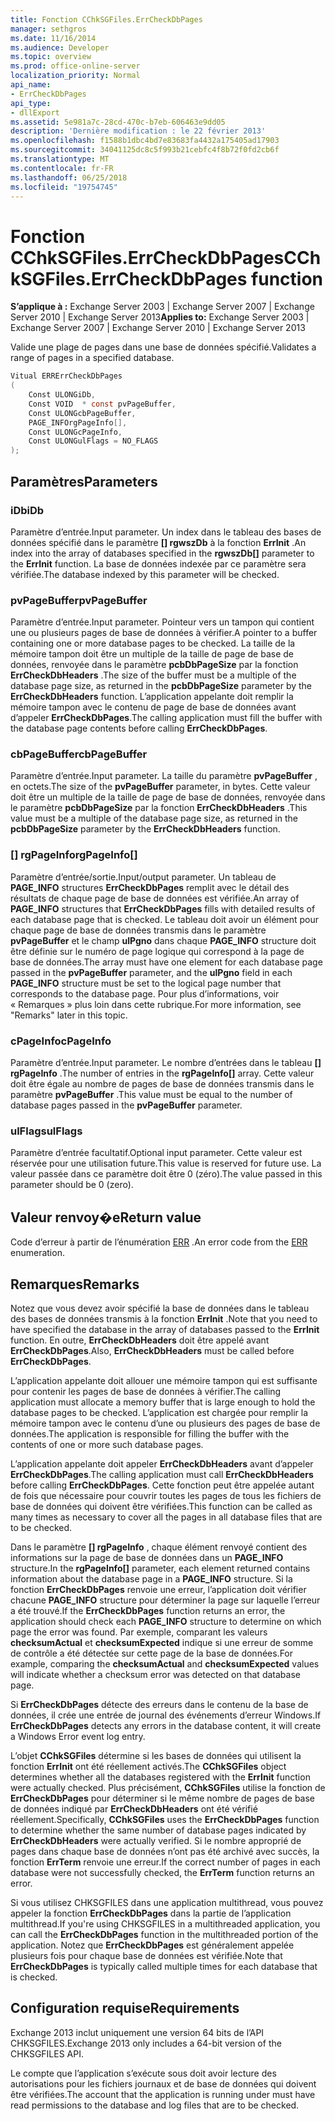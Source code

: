 ```yaml
---
title: Fonction CChkSGFiles.ErrCheckDbPages
manager: sethgros
ms.date: 11/16/2014
ms.audience: Developer
ms.topic: overview
ms.prod: office-online-server
localization_priority: Normal
api_name:
- ErrCheckDbPages
api_type:
- dllExport
ms.assetid: 5e981a7c-28cd-470c-b7eb-606463e9dd05
description: 'Dernière modification : le 22 février 2013'
ms.openlocfilehash: f1588b1dbc4bd7e83683fa4432a175405ad17903
ms.sourcegitcommit: 34041125dc8c5f993b21cebfc4f8b72f0fd2cb6f
ms.translationtype: MT
ms.contentlocale: fr-FR
ms.lasthandoff: 06/25/2018
ms.locfileid: "19754745"
---
```

# <a name="cchksgfileserrcheckdbpages-function"></a><span data-ttu-id="5266c-103">Fonction CChkSGFiles.ErrCheckDbPages</span><span class="sxs-lookup"><span data-stu-id="5266c-103">CChkSGFiles.ErrCheckDbPages function</span></span>

<span data-ttu-id="5266c-104">**S’applique à :** Exchange Server 2003 | Exchange Server 2007 | Exchange Server 2010 | Exchange Server 2013</span><span class="sxs-lookup"><span data-stu-id="5266c-104">**Applies to:** Exchange Server 2003 | Exchange Server 2007 | Exchange Server 2010 | Exchange Server 2013</span></span>
  
<span data-ttu-id="5266c-105">Valide une plage de pages dans une base de données spécifié.</span><span class="sxs-lookup"><span data-stu-id="5266c-105">Validates a range of pages in a specified database.</span></span> 
  
```cs
Vitual ERRErrCheckDbPages  
(
    Const ULONGiDb,
    Const VOID  * const pvPageBuffer,
    Const ULONGcbPageBuffer,
    PAGE_INFOrgPageInfo[],
    Const ULONGcPageInfo,
    Const ULONGulFlags = NO_FLAGS
);

```

## <a name="parameters"></a><span data-ttu-id="5266c-106">Paramètres</span><span class="sxs-lookup"><span data-stu-id="5266c-106">Parameters</span></span>

### <a name="idb"></a><span data-ttu-id="5266c-107">iDb</span><span class="sxs-lookup"><span data-stu-id="5266c-107">iDb</span></span>
  
<span data-ttu-id="5266c-108">Paramètre d’entrée.</span><span class="sxs-lookup"><span data-stu-id="5266c-108">Input parameter.</span></span> <span data-ttu-id="5266c-109">Un index dans le tableau des bases de données spécifié dans le paramètre **[] rgwszDb** à la fonction **ErrInit** .</span><span class="sxs-lookup"><span data-stu-id="5266c-109">An index into the array of databases specified in the **rgwszDb[]** parameter to the **ErrInit** function.</span></span> <span data-ttu-id="5266c-110">La base de données indexée par ce paramètre sera vérifiée.</span><span class="sxs-lookup"><span data-stu-id="5266c-110">The database indexed by this parameter will be checked.</span></span> 
    
### <a name="pvpagebuffer"></a><span data-ttu-id="5266c-111">pvPageBuffer</span><span class="sxs-lookup"><span data-stu-id="5266c-111">pvPageBuffer</span></span> 
  
<span data-ttu-id="5266c-112">Paramètre d’entrée.</span><span class="sxs-lookup"><span data-stu-id="5266c-112">Input parameter.</span></span> <span data-ttu-id="5266c-113">Pointeur vers un tampon qui contient une ou plusieurs pages de base de données à vérifier.</span><span class="sxs-lookup"><span data-stu-id="5266c-113">A pointer to a buffer containing one or more database pages to be checked.</span></span> <span data-ttu-id="5266c-114">La taille de la mémoire tampon doit être un multiple de la taille de page de base de données, renvoyée dans le paramètre **pcbDbPageSize** par la fonction **ErrCheckDbHeaders** .</span><span class="sxs-lookup"><span data-stu-id="5266c-114">The size of the buffer must be a multiple of the database page size, as returned in the **pcbDbPageSize** parameter by the **ErrCheckDbHeaders** function.</span></span> <span data-ttu-id="5266c-115">L’application appelante doit remplir la mémoire tampon avec le contenu de page de base de données avant d’appeler **ErrCheckDbPages**.</span><span class="sxs-lookup"><span data-stu-id="5266c-115">The calling application must fill the buffer with the database page contents before calling **ErrCheckDbPages**.</span></span>
    
### <a name="cbpagebuffer"></a><span data-ttu-id="5266c-116">cbPageBuffer</span><span class="sxs-lookup"><span data-stu-id="5266c-116">cbPageBuffer</span></span>
  
<span data-ttu-id="5266c-117">Paramètre d’entrée.</span><span class="sxs-lookup"><span data-stu-id="5266c-117">Input parameter.</span></span> <span data-ttu-id="5266c-118">La taille du paramètre **pvPageBuffer** , en octets.</span><span class="sxs-lookup"><span data-stu-id="5266c-118">The size of the **pvPageBuffer** parameter, in bytes.</span></span> <span data-ttu-id="5266c-119">Cette valeur doit être un multiple de la taille de page de base de données, renvoyée dans le paramètre **pcbDbPageSize** par la fonction **ErrCheckDbHeaders** .</span><span class="sxs-lookup"><span data-stu-id="5266c-119">This value must be a multiple of the database page size, as returned in the **pcbDbPageSize** parameter by the **ErrCheckDbHeaders** function.</span></span> 
    
### <a name="rgpageinfo"></a><span data-ttu-id="5266c-120">[] rgPageInfo</span><span class="sxs-lookup"><span data-stu-id="5266c-120">rgPageInfo[]</span></span> 
  
<span data-ttu-id="5266c-121">Paramètre d’entrée/sortie.</span><span class="sxs-lookup"><span data-stu-id="5266c-121">Input/output parameter.</span></span> <span data-ttu-id="5266c-122">Un tableau de **PAGE\_INFO** structures **ErrCheckDbPages** remplit avec le détail des résultats de chaque page de base de données est vérifiée.</span><span class="sxs-lookup"><span data-stu-id="5266c-122">An array of **PAGE\_INFO** structures that **ErrCheckDbPages** fills with detailed results of each database page that is checked.</span></span> <span data-ttu-id="5266c-123">Le tableau doit avoir un élément pour chaque page de base de données transmis dans le paramètre **pvPageBuffer** et le champ **ulPgno** dans chaque **PAGE\_INFO** structure doit être définie sur le numéro de page logique qui correspond à la page de base de données.</span><span class="sxs-lookup"><span data-stu-id="5266c-123">The array must have one element for each database page passed in the **pvPageBuffer** parameter, and the **ulPgno** field in each **PAGE\_INFO** structure must be set to the logical page number that corresponds to the database page.</span></span> <span data-ttu-id="5266c-124">Pour plus d’informations, voir « Remarques » plus loin dans cette rubrique.</span><span class="sxs-lookup"><span data-stu-id="5266c-124">For more information, see "Remarks" later in this topic.</span></span> 
    
### <a name="cpageinfo"></a><span data-ttu-id="5266c-125">cPageInfo</span><span class="sxs-lookup"><span data-stu-id="5266c-125">cPageInfo</span></span>
  
<span data-ttu-id="5266c-126">Paramètre d’entrée.</span><span class="sxs-lookup"><span data-stu-id="5266c-126">Input parameter.</span></span> <span data-ttu-id="5266c-127">Le nombre d’entrées dans le tableau **[] rgPageInfo** .</span><span class="sxs-lookup"><span data-stu-id="5266c-127">The number of entries in the **rgPageInfo[]** array.</span></span> <span data-ttu-id="5266c-128">Cette valeur doit être égale au nombre de pages de base de données transmis dans le paramètre **pvPageBuffer** .</span><span class="sxs-lookup"><span data-stu-id="5266c-128">This value must be equal to the number of database pages passed in the **pvPageBuffer** parameter.</span></span> 
    
### <a name="ulflags"></a><span data-ttu-id="5266c-129">ulFlags</span><span class="sxs-lookup"><span data-stu-id="5266c-129">ulFlags</span></span> 
  
<span data-ttu-id="5266c-130">Paramètre d’entrée facultatif.</span><span class="sxs-lookup"><span data-stu-id="5266c-130">Optional input parameter.</span></span> <span data-ttu-id="5266c-131">Cette valeur est réservée pour une utilisation future.</span><span class="sxs-lookup"><span data-stu-id="5266c-131">This value is reserved for future use.</span></span> <span data-ttu-id="5266c-132">La valeur passée dans ce paramètre doit être 0 (zéro).</span><span class="sxs-lookup"><span data-stu-id="5266c-132">The value passed in this parameter should be 0 (zero).</span></span>
    
## <a name="return-value"></a><span data-ttu-id="5266c-133">Valeur renvoy�e</span><span class="sxs-lookup"><span data-stu-id="5266c-133">Return value</span></span>

<span data-ttu-id="5266c-134">Code d’erreur à partir de l’énumération [ERR](cchksgfiles-err-enumeration.md) .</span><span class="sxs-lookup"><span data-stu-id="5266c-134">An error code from the [ERR](cchksgfiles-err-enumeration.md) enumeration.</span></span> 
  
## <a name="remarks"></a><span data-ttu-id="5266c-135">Remarques</span><span class="sxs-lookup"><span data-stu-id="5266c-135">Remarks</span></span>

<span data-ttu-id="5266c-136">Notez que vous devez avoir spécifié la base de données dans le tableau des bases de données transmis à la fonction **ErrInit** .</span><span class="sxs-lookup"><span data-stu-id="5266c-136">Note that you need to have specified the database in the array of databases passed to the **ErrInit** function.</span></span> <span data-ttu-id="5266c-137">En outre, **ErrCheckDbHeaders** doit être appelé avant **ErrCheckDbPages**.</span><span class="sxs-lookup"><span data-stu-id="5266c-137">Also, **ErrCheckDbHeaders** must be called before **ErrCheckDbPages**.</span></span>
  
<span data-ttu-id="5266c-138">L’application appelante doit allouer une mémoire tampon qui est suffisante pour contenir les pages de base de données à vérifier.</span><span class="sxs-lookup"><span data-stu-id="5266c-138">The calling application must allocate a memory buffer that is large enough to hold the database pages to be checked.</span></span> <span data-ttu-id="5266c-139">L’application est chargée pour remplir la mémoire tampon avec le contenu d’une ou plusieurs des pages de base de données.</span><span class="sxs-lookup"><span data-stu-id="5266c-139">The application is responsible for filling the buffer with the contents of one or more such database pages.</span></span> 
  
<span data-ttu-id="5266c-140">L’application appelante doit appeler **ErrCheckDbHeaders** avant d’appeler **ErrCheckDbPages**.</span><span class="sxs-lookup"><span data-stu-id="5266c-140">The calling application must call **ErrCheckDbHeaders** before calling **ErrCheckDbPages**.</span></span> <span data-ttu-id="5266c-141">Cette fonction peut être appelée autant de fois que nécessaire pour couvrir toutes les pages de tous les fichiers de base de données qui doivent être vérifiées.</span><span class="sxs-lookup"><span data-stu-id="5266c-141">This function can be called as many times as necessary to cover all the pages in all database files that are to be checked.</span></span>
  
<span data-ttu-id="5266c-142">Dans le paramètre **[] rgPageInfo** , chaque élément renvoyé contient des informations sur la page de base de données dans un **PAGE\_INFO** structure.</span><span class="sxs-lookup"><span data-stu-id="5266c-142">In the **rgPageInfo[]** parameter, each element returned contains information about the database page in a **PAGE\_INFO** structure.</span></span> <span data-ttu-id="5266c-143">Si la fonction **ErrCheckDbPages** renvoie une erreur, l’application doit vérifier chacune **PAGE\_INFO** structure pour déterminer la page sur laquelle l’erreur a été trouvé.</span><span class="sxs-lookup"><span data-stu-id="5266c-143">If the **ErrCheckDbPages** function returns an error, the application should check each **PAGE\_INFO** structure to determine on which page the error was found.</span></span> <span data-ttu-id="5266c-144">Par exemple, comparant les valeurs **checksumActual** et **checksumExpected** indique si une erreur de somme de contrôle a été détectée sur cette page de la base de données.</span><span class="sxs-lookup"><span data-stu-id="5266c-144">For example, comparing the **checksumActual** and **checksumExpected** values will indicate whether a checksum error was detected on that database page.</span></span> 
  
<span data-ttu-id="5266c-145">Si **ErrCheckDbPages** détecte des erreurs dans le contenu de la base de données, il crée une entrée de journal des événements d’erreur Windows.</span><span class="sxs-lookup"><span data-stu-id="5266c-145">If **ErrCheckDbPages** detects any errors in the database content, it will create a Windows Error event log entry.</span></span> 
  
<span data-ttu-id="5266c-146">L’objet **CChkSGFiles** détermine si les bases de données qui utilisent la fonction **ErrInit** ont été réellement activés.</span><span class="sxs-lookup"><span data-stu-id="5266c-146">The **CChkSGFiles** object determines whether all the databases registered with the **ErrInit** function were actually checked.</span></span> <span data-ttu-id="5266c-147">Plus précisément, **CChkSGFiles** utilise la fonction de **ErrCheckDbPages** pour déterminer si le même nombre de pages de base de données indiqué par **ErrCheckDbHeaders** ont été vérifié réellement.</span><span class="sxs-lookup"><span data-stu-id="5266c-147">Specifically, **CChkSGFiles** uses the **ErrCheckDbPages** function to determine whether the same number of database pages indicated by **ErrCheckDbHeaders** were actually verified.</span></span> <span data-ttu-id="5266c-148">Si le nombre approprié de pages dans chaque base de données n’ont pas été archivé avec succès, la fonction **ErrTerm** renvoie une erreur.</span><span class="sxs-lookup"><span data-stu-id="5266c-148">If the correct number of pages in each database were not successfully checked, the **ErrTerm** function returns an error.</span></span> 
  
<span data-ttu-id="5266c-149">Si vous utilisez CHKSGFILES dans une application multithread, vous pouvez appeler la fonction **ErrCheckDbPages** dans la partie de l’application multithread.</span><span class="sxs-lookup"><span data-stu-id="5266c-149">If you're using CHKSGFILES in a multithreaded application, you can call the **ErrCheckDbPages** function in the multithreaded portion of the application.</span></span> <span data-ttu-id="5266c-150">Notez que **ErrCheckDbPages** est généralement appelée plusieurs fois pour chaque base de données est vérifiée.</span><span class="sxs-lookup"><span data-stu-id="5266c-150">Note that **ErrCheckDbPages** is typically called multiple times for each database that is checked.</span></span> 
  
## <a name="requirements"></a><span data-ttu-id="5266c-151">Configuration requise</span><span class="sxs-lookup"><span data-stu-id="5266c-151">Requirements</span></span>

<span data-ttu-id="5266c-152">Exchange 2013 inclut uniquement une version 64 bits de l’API CHKSGFILES.</span><span class="sxs-lookup"><span data-stu-id="5266c-152">Exchange 2013 only includes a 64-bit version of the CHKSGFILES API.</span></span>
  
<span data-ttu-id="5266c-153">Le compte que l’application s’exécute sous doit avoir lecture des autorisations pour les fichiers journaux et de base de données qui doivent être vérifiées.</span><span class="sxs-lookup"><span data-stu-id="5266c-153">The account that the application is running under must have read permissions to the database and log files that are to be checked.</span></span>
  

